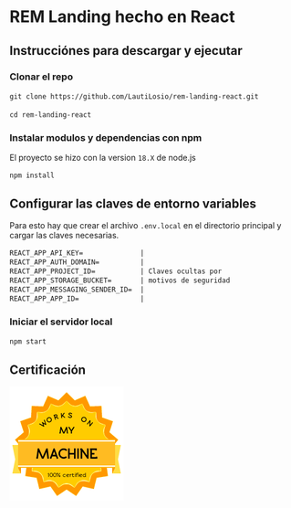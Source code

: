 # REM Landing hecho en React

## Instrucciónes para descargar y ejecutar

### Clonar el repo

```
git clone https://github.com/LautiLosio/rem-landing-react.git

cd rem-landing-react
```

### Instalar modulos y dependencias con npm

El proyecto se hizo con la version `18.X` de node.js

```
npm install
```

## Configurar las claves de entorno variables

Para esto hay que crear el archivo `.env.local` en el directorio principal y cargar las claves necesarias.

```
REACT_APP_API_KEY=              | 
REACT_APP_AUTH_DOMAIN=          | 
REACT_APP_PROJECT_ID=           | Claves ocultas por
REACT_APP_STORAGE_BUCKET=       | motivos de seguridad
REACT_APP_MESSAGING_SENDER_ID=  |
REACT_APP_APP_ID=               |
```
### Iniciar el servidor local

```
npm start
```

## Certificación

![certification](https://raw.githubusercontent.com/dynobo/lmdiag/master/badge.png)
